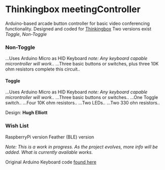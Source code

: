 # Thinkingbox meetingController

Arduino-based arcade button controller for basic video conferencing functionality.
Designed and coded for [Thinkingbox](https://thinkingbox.com)
Two versions exist *Toggle*, *Non-Toggle*

### Non-Toggle
...Uses Arduino Micro as HID Keyboard *note: Any keyboard capable microntroller will work*..
...Three basic buttons or switches, plus three 10K ohm resistors complete this circuit..
#### Toggle
...Uses Arduino Micro as HID Keyboard *note: Any keyboard capable microntroller will work*..
...Three basic buttons or switches..
...One Toggle switch..
...Four 10K ohm resistors..
...Two LEDs..
...Two 330 ohn resistors..


Design: **Hugh Elliott**

### Wish List
RaspberryPi version
Feather (BLE) version

*Note: This is a work in progress. As the project evolves, more info will be added. What is currently available works.*

Original Arduino Keyboard code [found here](https://www.arduino.cc/en/Tutorial/BuiltInExamples/KeyboardMessage)

